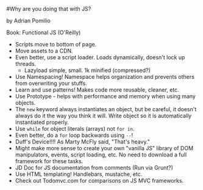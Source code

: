 #Why are you doing that with JS?

by Adrian Pomilio

Book: Functional JS (O'Reilly)

* Scripts move to bottom of page.
* Move assets to a CDN.
* Even better, use a script loader. Loads dynamically, doesn't lock up threads.
	* Lazyload simple, small. 1k minified (compressed?)
* Use Namespacing! Namespace helps organization and prevents others from overwriting your stuffs.
* Learn and use patterns!  Makes code more reusable, cleaner, etc.
* Use Prototype - helps with performance and memory when using many objects.
* The `new` keyword always instantiates an object, but be careful, it doesn't always do it the way you think it will. Write object so it is automatically instantiated properly.
* Use `while` for object literals (arrays) not `for in`. 
* Even better, do a `for` loop backwards using `--`!
* Duff's Device!!!! As Marty McFly said, "That's heavy."
* Might make more sense to create your own "vanilla JS" library of DOM manipulators, events, script loading, etc.  No need to download a full framework for these tasks.
* JD Doc for JS documentation from comments (Run via Grunt?)
* Use HTML templating! Handlebars, mustache, etc.
* Check out Todomvc.com for comparisons on JS MVC frameworks.